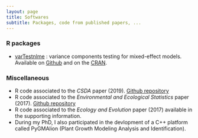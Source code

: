 ```yaml
---
layout: page
title: Softwares
subtitle: Packages, code from published papers, ...
---
```


### R packages

- [varTestnlme](https://baeyc.github.io/varTestnlme/index.html) : variance components testing for mixed-effect models. Available on [Github](https://github.com/baeyc/varTestnlme) and on the [CRAN](https://cran.r-project.org/package=varTestnlme).

### Miscellaneous

- R code associated to the *CSDA* paper (2019). [Github repository](https://github.com/baeyc/lrt-nlme)
- R code associated to the *Environmental and Ecological Statistics* paper (2017). [Github repository](https://github.com/baeyc/floral-coverage)
- R code associated to the *Ecology and Evolution* paper (2017) available in the supporting information.
- During my PhD, I also participated in the devlopment of a C++ platform called PyGMAlion (Plant Growth Modeling Analysis and Identification). 
